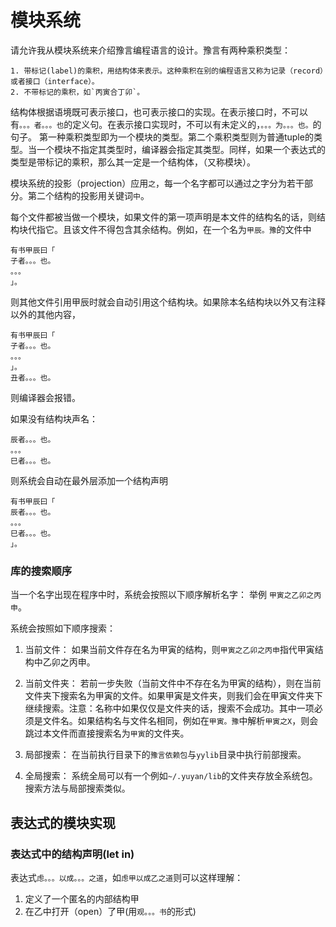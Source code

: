 

# 模块系统

请允许我从模块系统来介绍豫言编程语言的设计。豫言有两种乘积类型：
```
1. 带标记(label)的乘积，用结构体来表示。这种乘积在别的编程语言又称为记录（record）或者接口（interface）。
2. 不带标记的乘积，如`丙寅合丁卯`。
```
结构体根据语境既可表示接口，也可表示接口的实现。在表示接口时，不可以有`。。。者。。。也`的定义句。在表示接口实现时，不可以有未定义的，`。。。为。。。也。`的句子。
第一种乘积类型即为一个模块的类型。第二个乘积类型则为普通tuple的类型。当一个模块不指定其类型时，编译器会指定其类型。同样，如果一个表达式的类型是带标记的乘积，那么其一定是一个结构体，（又称模块）。

模块系统的投影（projection）应用`之`，每一个名字都可以通过之字分为若干部分。第二个结构的投影用关键词`中`。

每个文件都被当做一个模块，如果文件的第一项声明是本文件的结构名的话，则结构块代指它。且该文件不得包含其余结构。例如，在一个名为`甲辰。豫`的文件中

```
有书甲辰曰「
子者。。。也。
。。。
」。
```
则其他文件引用甲辰时就会自动引用这个结构块。如果除本名结构块以外又有注释以外的其他内容，
```
有书甲辰曰「
子者。。。也。
。。。
」。
丑者。。。也。
```
则编译器会报错。

如果没有结构块声名：
```
辰者。。。也。
。。。
巳者。。。也。
```

则系统会自动在最外层添加一个结构声明

```
有书甲辰曰「
辰者。。。也。
。。。
巳者。。。也。
」。
```


### 库的搜索顺序
当一个名字出现在程序中时，系统会按照以下顺序解析名字：
举例 `甲寅之乙卯之丙申`。

系统会按照如下顺序搜索：

1. 当前文件：
如果当前文件存在名为甲寅的结构，则`甲寅之乙卯之丙申`指代甲寅结构中乙卯之丙申。

1. 当前文件夹：
若前一步失败（当前文件中不存在名为甲寅的结构），则在当前文件夹下搜索名为甲寅的文件。如果甲寅是文件夹，则我们会在甲寅文件夹下继续搜索。注意：名称中如果仅仅是文件夹的话，搜索不会成功。其中一项必须是文件名。如果结构名与文件名相同，例如在`甲寅。豫`中解析`甲寅之X`，则会跳过本文件而直接搜索名为`甲寅`的文件夹。

1. 局部搜索：
在当前执行目录下的`豫言依赖包`与`yylib`目录中执行前部搜索。

1. 全局搜索：
系统全局可以有一个例如`~/.yuyan/lib`的文件夹存放全系统包。搜索方法与局部搜索类似。

## 表达式的模块实现

### 表达式中的结构声明(let in)

表达式`虑。。。以成。。。之道`，如`虑甲以成乙之道`则可以这样理解：
1. 定义了一个匿名的内部结构甲
2. 在乙中打开（open）了甲(用`观。。。书`的形式)